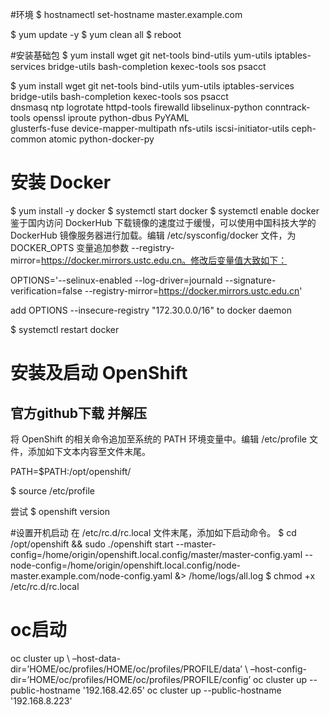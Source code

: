 #环境
$ hostnamectl set-hostname master.example.com

$ yum update -y
$ yum clean all
$ reboot

#安装基础包
$ yum install wget git net-tools bind-utils yum-utils iptables-services bridge-utils bash-completion kexec-tools sos psacct

$ yum install wget git net-tools bind-utils yum-utils iptables-services bridge-utils bash-completion kexec-tools sos psacct \
dnsmasq ntp logrotate httpd-tools firewalld libselinux-python conntrack-tools openssl iproute python-dbus PyYAML \
glusterfs-fuse device-mapper-multipath nfs-utils iscsi-initiator-utils ceph-common atomic python-docker-py

# 安装 Docker
$ yum install -y docker
$ systemctl start docker
$ systemctl enable docker
鉴于国内访问 DockerHub 下载镜像的速度过于缓慢，可以使用中国科技大学的 DockerHub 镜像服务器进行加载。编辑 /etc/sysconfig/docker 文件，为 DOCKER_OPTS 变量追加参数 --registry-mirror=https://docker.mirrors.ustc.edu.cn。修改后变量值大致如下：

OPTIONS='--selinux-enabled --log-driver=journald --signature-verification=false --registry-mirror=https://docker.mirrors.ustc.edu.cn'

add OPTIONS --insecure-registry "172.30.0.0/16" to docker daemon

$ systemctl restart docker

# 安装及启动 OpenShift
## 官方github下载 并解压
将 OpenShift 的相关命令追加至系统的 PATH 环境变量中。编辑 /etc/profile 文件，添加如下文本内容至文件末尾。

PATH=$PATH:/opt/openshift/

$ source /etc/profile

尝试 
$ openshift version

#设置开机启动
在 /etc/rc.d/rc.local 文件末尾，添加如下启动命令。
$ cd /opt/openshift && sudo ./openshift start --master-config=/home/origin/openshift.local.config/master/master-config.yaml --node-config=/home/origin/openshift.local.config/node-master.example.com/node-config.yaml &> /home/logs/all.log
$ chmod +x /etc/rc.d/rc.local

# oc启动

oc cluster up \ –host-data-dir=’HOME/oc/profiles/HOME/oc/profiles/PROFILE/data’ \ –host-config-dir=’HOME/oc/profiles/HOME/oc/profiles/PROFILE/config’
 oc cluster up --public-hostname '192.168.42.65'
 oc cluster up --public-hostname '192.168.8.223'


